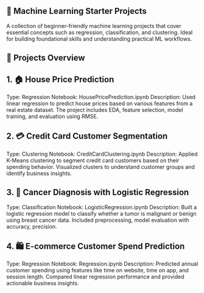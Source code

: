 ## 🧠 Machine Learning Starter Projects

A collection of beginner-friendly machine learning projects that cover essential concepts such as regression, classification, and clustering. Ideal for building foundational skills and understanding practical ML workflows.

## 📌 Projects Overview
## 1. 🏠 House Price Prediction
Type: Regression
Notebook: HousePricePrediction.ipynb
Description:
Used linear regression to predict house prices based on various features from a real estate dataset. The project includes EDA, feature selection, model training, and evaluation using RMSE.

## 2. 💳 Credit Card Customer Segmentation

Type: Clustering
Notebook: CreditCardClustering.ipynb
Description:
Applied K-Means clustering to segment credit card customers based on their spending behavior. Visualized clusters to understand customer groups and identify business insights.

## 3. 🎯 Cancer Diagnosis with Logistic Regression

Type: Classification
Notebook: LogisticRegression.ipynb
Description:
Built a logistic regression model to classify whether a tumor is malignant or benign using breast cancer data. Included preprocessing, model evaluation with accuracy, precision.

## 4. 🛍️ E-commerce Customer Spend Prediction

Type: Regression
Notebook: Regression.ipynb
Description:
Predicted annual customer spending using features like time on website, time on app, and session length. Compared linear regression performance and provided actionable business insights.
